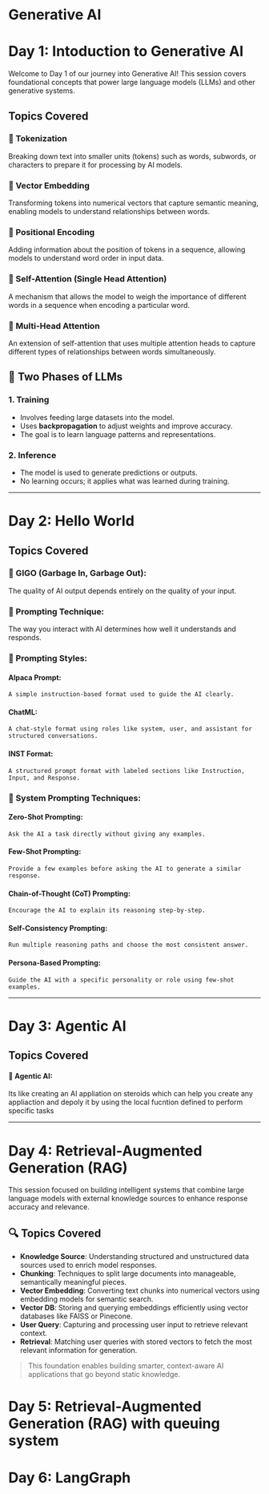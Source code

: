 # Generative AI
# Day 1: Intoduction to Generative AI
Welcome to Day 1 of our journey into Generative AI! This session covers foundational concepts that power large language models (LLMs) and other generative systems.

## Topics Covered
### 🔹 Tokenization
Breaking down text into smaller units (tokens) such as words, subwords, or characters to prepare it for processing by AI models.

### 🔹 Vector Embedding
Transforming tokens into numerical vectors that capture semantic meaning, enabling models to understand relationships between words.

### 🔹 Positional Encoding
Adding information about the position of tokens in a sequence, allowing models to understand word order in input data.

### 🔹 Self-Attention (Single Head Attention)
A mechanism that allows the model to weigh the importance of different words in a sequence when encoding a particular word.

### 🔹 Multi-Head Attention
An extension of self-attention that uses multiple attention heads to capture different types of relationships between words simultaneously.

## 🧠 Two Phases of LLMs

### 1. Training
- Involves feeding large datasets into the model.
- Uses **backpropagation** to adjust weights and improve accuracy.
- The goal is to learn language patterns and representations.

### 2. Inference
- The model is used to generate predictions or outputs.
- No learning occurs; it applies what was learned during training.

---

# Day 2: Hello World

## Topics Covered
### 🔹 GIGO (Garbage In, Garbage Out): 
The quality of AI output depends entirely on the quality of your input.

### 🔹 Prompting Technique: 
The way you interact with AI determines how well it understands and responds.

### 🔹 Prompting Styles:
#### Alpaca Prompt: 
    A simple instruction-based format used to guide the AI clearly.
#### ChatML: 
    A chat-style format using roles like system, user, and assistant for structured conversations.
#### INST Format: 
    A structured prompt format with labeled sections like Instruction, Input, and Response.

### 🔹 System Prompting Techniques:
#### Zero-Shot Prompting: 
    Ask the AI a task directly without giving any examples.
#### Few-Shot Prompting: 
    Provide a few examples before asking the AI to generate a similar response.
#### Chain-of-Thought (CoT) Prompting: 
    Encourage the AI to explain its reasoning step-by-step.
#### Self-Consistency Prompting:
    Run multiple reasoning paths and choose the most consistent answer.
#### Persona-Based Prompting: 
    Guide the AI with a specific personality or role using few-shot examples.

---
# Day 3: Agentic AI
## Topics Covered
#### 🔹 Agentic AI: 
Its like creating an AI appliation on steroids which can help you create any appliaction and depoly it by using the local fucntion defined to perform specific tasks

---

# Day 4: Retrieval-Augmented Generation (RAG)

This session focused on building intelligent systems that combine large language models with external knowledge sources to enhance response accuracy and relevance.

## 🔍 Topics Covered

- **Knowledge Source**: Understanding structured and unstructured data sources used to enrich model responses.
- **Chunking**: Techniques to split large documents into manageable, semantically meaningful pieces.
- **Vector Embedding**: Converting text chunks into numerical vectors using embedding models for semantic search.
- **Vector DB**: Storing and querying embeddings efficiently using vector databases like FAISS or Pinecone.
- **User Query**: Capturing and processing user input to retrieve relevant context.
- **Retrieval**: Matching user queries with stored vectors to fetch the most relevant information for generation.

> This foundation enables building smarter, context-aware AI applications that go beyond static knowledge.

# Day 5: Retrieval-Augmented Generation (RAG) with queuing system

# Day 6: LangGraph